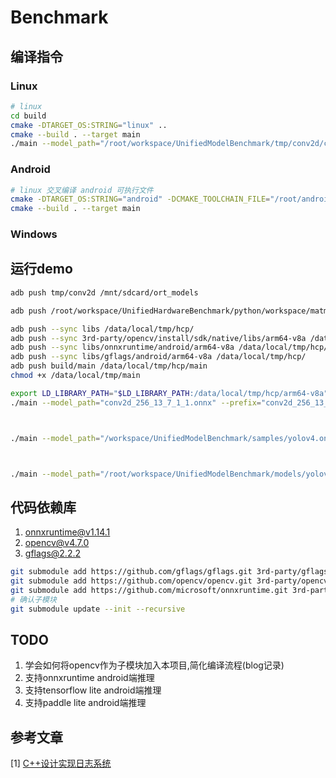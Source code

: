 # Benchmark



## 编译指令
### Linux
```bash
# linux
cd build
cmake -DTARGET_OS:STRING="linux" ..
cmake --build . --target main 
./main --model_path="/root/workspace/UnifiedModelBenchmark/tmp/conv2d/conv2d_256_13_7_1_1.onnx" --prefix="1"

```

### Android
```bash
# linux 交叉编译 android 可执行文件
cmake -DTARGET_OS:STRING="android" -DCMAKE_TOOLCHAIN_FILE="/root/android_sdk/ndk/25.0.8775105/build/cmake/android.toolchain.cmake" -DANDROID_ABI="arm64-v8a" -DANDROID_PLATFORM=android-29 -G "Ninja" ..
cmake --build . --target main
```

### Windows


## 运行demo

```bash
adb push tmp/conv2d /mnt/sdcard/ort_models

adb push /root/workspace/UnifiedHardwareBenchmark/python/workspace/matmul /mnt/sdcard/ort_models

adb push --sync libs /data/local/tmp/hcp/
adb push --sync 3rd-party/opencv/install/sdk/native/libs/arm64-v8a /data/local/tmp/hcp/
adb push --sync libs/onnxruntime/android/arm64-v8a /data/local/tmp/hcp/
adb push --sync libs/gflags/android/arm64-v8a /data/local/tmp/hcp/
adb push build/main /data/local/tmp/hcp/main
chmod +x /data/local/tmp/main

export LD_LIBRARY_PATH="$LD_LIBRARY_PATH:/data/local/tmp/hcp/arm64-v8a"
./main --model_path="conv2d_256_13_7_1_1.onnx" --prefix="conv2d_256_13_7_1_1"



./main --model_path="/workspace/UnifiedModelBenchmark/samples/yolov4.onnx" --image_path="/workspace/UnifiedModelBenchmark/samples/dog.jpg"



./main --model_path="/root/workspace/UnifiedModelBenchmark/models/yolov4.onnx" --image_shape="1x3x416x416" --image_path="/root/workspace/UnifiedModelBenchmark/samples/dog.jpg"
```



## 代码依赖库

1. [onnxruntime@v1.14.1](https://github.com/microsoft/onnxruntime.git)
2. [opencv@v4.7.0](https://github.com/opencv/opencv.git )
3. [gflags@2.2.2](https://github.com/gflags/gflags)
```bash
git submodule add https://github.com/gflags/gflags.git 3rd-party/gflags
git submodule add https://github.com/opencv/opencv.git 3rd-party/opencv
git submodule add https://github.com/microsoft/onnxruntime.git 3rd-party/onnxruntime
# 确认子模块
git submodule update --init --recursive
```

## TODO
1. 学会如何将opencv作为子模块加入本项目,简化编译流程(blog记录)
2. 支持onnxruntime android端推理
3. 支持tensorflow lite android端推理
4. 支持paddle lite android端推理
 


## 参考文章

[1] [C++设计实现日志系统](https://zhuanlan.zhihu.com/p/100082717)
